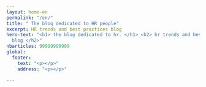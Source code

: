 ```yaml
---
layout: home-en
permalink: "/en/"
title: " The blog dedicated to HR people"
excerpt: HR trends and best practices blog
hero-text: "<h1> the blog dedicated to hr. </h1> <h2> hr trends and best practices
  blog </h2>"
nbarticles: 99999999999
global:
  footer:
    text: "<p></p>"
    address: "<p></p>"

---
```

